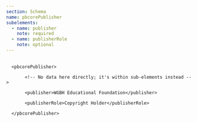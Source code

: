 ```yaml
---
section: Schema
name: pbcorePublisher
subelements:
  - name: publisher
    note: required
  - name: publisherRole
    note: optional
---
```

<pre>
  <code>
  &lt;pbcorePublisher&gt;<br>
       &lt;!-- No data here directly; it's within sub-elements instead --&gt;<br>
       &lt;publisher&gt;WGBH Educational Foundation&lt;/publisher&gt;<br>
       &lt;publisherRole&gt;Copyright Holder&lt;/publisherRole&gt;<br>
  &lt;/pbcorePublisher&gt;
  </code>
</pre>
